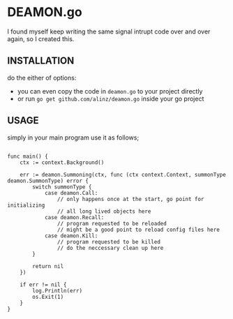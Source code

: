 # DEAMON.go

I found myself keep writing the same signal intrupt code over and over again, so I created this. 

## INSTALLATION

do the either of options:

- you can even copy the code in `deamon.go` to your project directly
- or run `go get github.com/alinz/deamon.go` inside your go project


## USAGE

simply in your main program use it as follows;


```golang

func main() {
    ctx := context.Background()

    err := deamon.Summoning(ctx, func (ctx context.Context, summonType deamon.SummonType) error {
        switch summonType {
            case deamon.Call:
                // only happens once at the start, go point for initializing
                // all long lived objects here
            case deamon.Recall:
                // program requested to be reloaded
                // might be a good point to reload config files here
            case deamon.Kill:
                // program requested to be killed
                // do the neccessary clean up here
        }

        return nil
    })

    if err != nil {
        log.Println(err)
        os.Exit(1)
    }
}
```